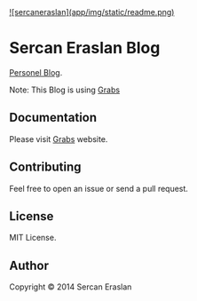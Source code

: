 <a href="http://sercaneraslan.com/blog">
![sercaneraslan](app/img/static/readme.png)
</a>

Sercan Eraslan Blog
===================

<a href="http://blog.sercaneraslan.com">Personel Blog</a>.

Note: This Blog is using <a href="https://github.com/sercaneraslan/grabs">Grabs</a>

## Documentation
Please visit <a href="http://grabs.in">Grabs</a> website.

## Contributing
Feel free to open an issue or send a pull request.

## License
MIT License.

## Author
Copyright © 2014 Sercan Eraslan
